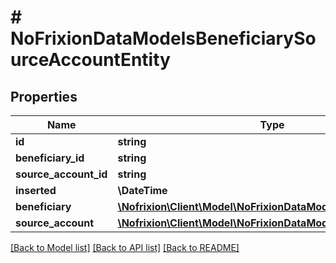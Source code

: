 # # NoFrixionDataModelsBeneficiarySourceAccountEntity

## Properties

Name | Type | Description | Notes
------------ | ------------- | ------------- | -------------
**id** | **string** |  | [optional]
**beneficiary_id** | **string** |  | [optional]
**source_account_id** | **string** |  | [optional]
**inserted** | **\DateTime** |  | [optional]
**beneficiary** | [**\Nofrixion\Client\Model\NoFrixionDataModelsBeneficiaryEntity**](NoFrixionDataModelsBeneficiaryEntity.md) |  | [optional]
**source_account** | [**\Nofrixion\Client\Model\NoFrixionDataModelsAccountEntity**](NoFrixionDataModelsAccountEntity.md) |  | [optional]

[[Back to Model list]](../../README.md#models) [[Back to API list]](../../README.md#endpoints) [[Back to README]](../../README.md)
